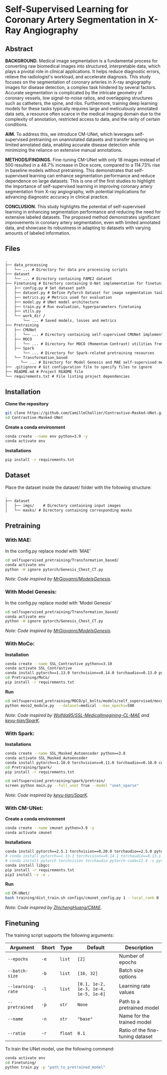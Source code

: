 # Self-Supervised Learning for Coronary Artery Segmentation in X-Ray Angiography

## Abstract

**BACKGROUND.** Medical image segmentation is a fundamental process for converting raw biomedical images into structured, interpretable data, which plays a pivotal role in clinical applications. It helps reduce diagnostic errors, relieve the radiologist's workload, and accelerate diagnosis. This study focuses on the segmentation of coronary arteries in X-ray angiography images for disease detection, a complex task hindered by several factors. Accurate segmentation is complicated by the intricate geometry of coronary vessels, low signal-to-noise ratios, and overlapping structures such as catheters, the spine, and ribs. Furthermore, training deep learning models for these tasks typically requires large and meticulously annotated data sets, a resource often scarce in the medical imaging domain due to the complexity of annotation, restricted access to data, and the rarity of certain conditions.

**AIM.** To address this, we introduce CM-UNet, which leverages self-supervised pretraining on unannotated datasets and transfer learning on limited annotated data, enabling accurate disease detection while minimizing the reliance on extensive manual annotations.

**METHODS/FINDINGS.** Fine-tuning CM-UNet with only 18 images instead of 500 resulted in a 48.7\% increase in Dice score, compared to a 114.73\% rise in baseline models without pretraining. This demonstrates that self-supervised learning can enhance segmentation performance and reduce dependence on large datasets. This is one of the first studies to highlight the importance of self-supervised learning in improving coronary artery segmentation from X-ray angiography, with potential implications for advancing diagnostic accuracy in clinical practice. 

**CONCLUSION.** This study highlights the potential of self-supervised learning in enhancing segmentation performance and reducing the need for extensive labeled datasets. The proposed method demonstrates significant improvements in coronary artery segmentation, even with limited annotated data, and showcase its robustness in adapting to datasets with varying amounts of labeled information.

## Files

```txt
.
├── data_processing
│   └── ... # Directory for data pre processing scripts
├── dataset
│   └── ... # Directory containing FAME2 dataset 
├── Finetuning # Directory containing U-Net implementation for finetuning. 
│   ├── config.py # Set dataset path
│   ├── dataset.py # Define PyTorch Dataset for image segmentation tasks
│   ├── metrics.py # Metrics used for evaluation
│   ├── model.py # UNet model architecture
│   ├── train.py # Run evaluation, hyperparameters finetuning
│   ├── utils.py
│   └── work_dir /
│       └── ... # Saved models, losses and metrics
├── Pretraining
│   ├── CMUNet
│   │   └── ... # Directory containing self-supervised CMUNet implementation
│   ├── MOCO
│   │   └── ... # Directory for MOCO (Momentum Contrast) utilities from PyTorch Lightning Bolts
│   ├── Spark
│       └── ... # Directory for Spark-related pretraining resources
│   └── Transformation_based
│      └── ... # Directory for Model Genesis and MAE self-supervised methods
├── .gitignore # Git configuration file to specify files to ignore
├── README.md # Project README file
└── requirements.txt # File listing project dependencies
```
## Installation
**Clone the repository**

```bash
git clone https://github.com/CamilleChallier/Contrastive-Masked-UNet.git
cd Contrastive-Masked-UNet
```

**Create a conda environment**

```bash
conda create --name env python=3.9 -y
conda activate env
```

**Installations**

```bash
pip install -r requirements.txt
```

## Dataset

Place the dataset inside the dataset/ folder with the following structure:
```txt
.
├── dataset
│   ├── imgs/    # Directory containing input images
│   └── masks/ # Directory containing corresponding masks
```

## Pretraining

### With MAE:
In the config.py replace model with 'MAE' 
```bash
cd selfsupervised_pretraining/Transformation_based/
conda activate env
python -W ignore pytorch/Genesis_Chest_CT.py
```
*Note: Code inspired by [MrGiovanni/ModelsGenesis](https://github.com/MrGiovanni/ModelsGenesis).*

### With Model Genesis:
In the config.py replace model with 'Model Genesis' 
```bash
cd selfsupervised_pretraining/Transformation_based/
conda activate env
python -W ignore pytorch/Genesis_Chest_CT.py
```
*Note: Code inspired by [MrGiovanni/ModelsGenesis](https://github.com/MrGiovanni/ModelsGenesis).*

### With MoCo:

**Installation**
```bash
conda create --name SSL_Contrastive python==3.10
conda activate SSL_Contrastive
conda install pytorch==1.13.0 torchvision==0.14.0 torchaudio==0.13.0 pytorch-cuda=11.7 -c pytorch -c nvidia
cd Pretraining/MoCo/
pip install -r requirements.txt
```

**Run**
```bash
cd selfsupervised_pretraining/MOCO/pl_bolts/models/self_supervised/moco/
python moco2_module.py  --dataset=medical --max_epochs=500 
```

*Note: Code inspired by [Wolfda95/SSL-MedicalImagining-CL-MAE](https://github.com/Wolfda95/SSL-MedicalImagining-CL-MAE) and [keyu-tian/SparK](https://github.com/keyu-tian/SparK).*

### With Spark:

**Installations**

```bash
conda create --name SSL_Masked_Autoencoder python==3.8
conda activate SSL_Masked_Autoencoder
conda install pytorch==1.10.0 torchvision==0.11.0 torchaudio==0.10.0 cudatoolkit=11.3 -c pytorch
cd Pretraining/Spark/
pip install -r requirements.txt
```

```bash
cd selfsupervised_pretraining/spark/pretrain/
screen python main.py --full_unet True --model "unet_sparse"
```

*Note: Code inspired by [keyu-tian/SparK](https://github.com/keyu-tian/SparK).*

### With CM-UNet:

**Create a conda environment**

```bash
conda create --name cmunet python=3.9 -y
conda activate cmunet
```

**Installations**

```bash
conda install pytorch==2.5.1 torchvision==0.20.0 torchaudio==2.5.0 pytorch-cuda=12.4 -c pytorch -c nvidia # for cuda 12.4
# conda install pytorch==1.13.1 torchvision==0.14.1 torchaudio==0.13.1 pytorch-cuda=12.4 -c pytorch -c nvidia 
# conda install pytorch torchvision torchaudio pytorch-cuda=12.4 -c pytorch-nightly -c nvidia
conda install libgcc
pip install -r requirements.txt
pip3 install -v -e .
```

**Run**
```bash
cd CM-UNet/
bash training/dist_train.sh configs/cmunet_config.py 1 --local_rank 0
```

*Note: Code inspired by [ZhichengHuang/CMAE](https://github.com/ZhichengHuang/CMAE).*


## Finetuning

The training script supports the following arguments:

| Argument            | Short | Type    | Default                                    | Description                          |
|---------------------|-------|---------|--------------------------------------------|--------------------------------------|
| `--epochs`         | `-e`  | `list`  | `[2]`                                     | Number of epochs                    |
| `--batch-size`     | `-b`  | `list`  | `[16, 32]`                                | Batch size options                   |
| `--learning-rate`  | `-l`  | `list`  | `[0.1, 1e-2, 1e-3, 1e-4, 1e-5, 1e-6]`     | Learning rate values                 |
| `--pretrained`     | `-p`  | `str`   | `None`                                    | Path to a pretrained model          |
| `--name`           | `-n`  | `str`   | `"base"`                                  | Name for the trained model          |
| `--ratio`          | `-r`  | `float` | `0.1`                                     | Ratio of the fine-tuning dataset    |

To train the UNet model, use the following command:

```bash
conda activate env
cd Finetuning/
python train.py -p "path_to_pretrained_model"
```